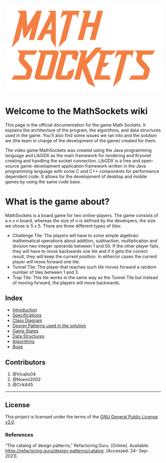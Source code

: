 ![logo](logo.png) 
# Welcome to the MathSockets wiki

This page is the official documentation for the game Math Sockets. It explains the architecture of the program, the algorithms, and data structures used in the game. You'll also find some issues we ran into and the solution we (the team in charge of the development of the game) created for them. 

The video game MathSockets was created using the Java programming language and LibGDX as the main framework for rendering and Kryonet creating and handling the socket connection. LibGDX is a free and open-source game-development application framework written in the Java programming language with some C and C++ components for performance dependent code. It allows for the development of desktop and mobile games by using the same code base. 

# What is the game about? 

MathSockets is a board game for two online-players. The game consists of a n x n board, whereas the size of n is defined by the developers, the size we chose is 5 x 5. There are three different types of tiles: 
- Challenge Tile: The players will have to solve simple algebraic mathematical operations about addition, subtraction, multiplication and division two integer operands between 1 and 50. If the other player fails, they will have to move backwards one tile and if it gets the correct result, they will keep the current position. In either/or cases the current player will move forward one tile.
- Tunnel Tile: The player that reaches such tile moves forward a random number of tiles between 1 and 3.
- Trap Tile: This tile works in the same way as the Tunnel Tile but instead of moving forward, the players will move backwards.


## Index

- [Introduction](https://github.com/Vivallo04/MathSockets/wiki/I.-INTRODUCTION)
- [Specifications](https://github.com/Vivallo04/MathSockets/wiki/A.-Maintaining-the-Integrity-of-the-Specifications) 
- [Class Diagram](https://github.com/Vivallo04/MathSockets/wiki/B.-Class-Diagram)
- [Design Patterns used in the solution](https://github.com/Vivallo04/MathSockets/wiki/C.-Design-Patterns)
- [Game States](https://github.com/Vivallo04/MathSockets/wiki/D.-Main-Game-States)
- [Data Structures](https://github.com/Vivallo04/MathSockets/wiki/E.-Data-Structures)
- [Algorithms](https://github.com/Vivallo04/MathSockets/wiki/F.-Algorithms)
- [Bugs](https://github.com/Vivallo04/MathSockets/wiki/G.-Bugs)

## Contributors
1. @Vivallo04
2. @Noemi2002
3. @Crik845

---
## License
This project is licensed under the terms of the [GNU General Public License v3.0](LICENSE).


### References
“The catalog of design patterns,” Refactoring.Guru. [Online]. Available: https://refactoring.guru/design-patterns/catalog. [Accessed: 24- Sep-2021].

